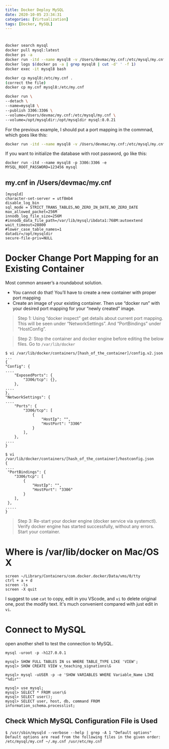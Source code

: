 ```yaml
---
title: Docker Deploy MySQL
date: 2020-10-05 23:34:31
categories: [Virtualization]
tags: [Docker, MySQL]
---
```

# 

<!--more-->


``` bash
docker search mysql
docker pull mysql:latest
docker ps -a
docker run -itd --name mysql8 -v /Users/devmac/my.cnf:/etc/mysql/my.cnf -v /opt/mysqldir:/opt/mysqldir mysql:8.0.21
docker logs $(docker ps -a | grep mysql8 | cut -d' ' -f 1)
docker exec -it mysql8 bash

docker cp mysql8:/etc/my.cnf .
(correct the file)
docker cp my.cnf mysql8:/etc/my.cnf

docker run \
--detach \
--name=mysql8 \
--publish 3306:3306 \
--volume=/Users/devmac/my.cnf:/etc/mysql/my.cnf \
--volume=/opt/mysqldir:/opt/mysqldir mysql:8.0.21
```
For the previous example, I should put a port mapping in the commnad, which goes like this:
``` bash
docker run -itd --name mysql8 -v /Users/devmac/my.cnf:/etc/mysql/my.cnf -v /opt/mysqldir:/opt/mysqldir --publish 3306:3306 mysql:8.0.21
```
If you want to initialize the database with root password, go like this:
```
docker run -itd --name mysql8 -p 3306:3306 -e MYSQL_ROOT_PASSWORD=123456 mysql
```
## my.cnf in /Users/devmac/my.cnf
```
[mysqld]
character-set-server = utf8mb4
disable_log_bin
sql_mode = STRICT_TRANS_TABLES,NO_ZERO_IN_DATE,NO_ZERO_DATE
max_allowed_packet=256M
innodb_log_file_size=256M
#innodb_data_file_path=/var/lib/mysql/ibdata1:768M:autoextend
wait_timeout=28800
#lower_case_table_names=1
datadir=/opt/mysqldir
secure-file-priv=NULL                   
```
# Docker Change Port Mapping for an Existing Container
Most common answer’s a roundabout solution.
* You cannot do that! You’ll have to create a new container with proper port mapping
* Create an image of your existing container. Then use “docker run” with your desired port mapping for your “newly created” image.

> Step 1: Using “docker inspect” get details about current port mapping. This will be seen under “NetworkSettings”. And “PortBindings” under “HostConfig”.

> Step 2: Stop the container and docker engine before editing the below files. Go to `/var/lib/docker`

```
$ vi /var/lib/docker/containers/[hash_of_the_container]/config.v2.json
...
{
"Config": {
....
    "ExposedPorts": {
        "3306/tcp": {},
    },
....
},
"NetworkSettings": {
....
    "Ports": {
        "3306/tcp": [
            {
                "HostIp": "",
                "HostPort": "3306"
            }
        ],
    },
....
}
```
```
$ vi /var/lib/docker/containers/[hash_of_the_container]/hostconfig.json
{
....
 "PortBindings": {
    "3306/tcp": [
        {
            "HostIp": "",
            "HostPort": "3306"
        }
    ],
 },
.....
}
```
>Step 3: Re-start your docker engine (docker service via systemctl). Verify docker engine has started successfully, without any errors. Start your container.

# Where is /var/lib/docker on Mac/OS X

```
screen ~/Library/Containers/com.docker.docker/Data/vms/0/tty
ctrl + a + d
screen -ls
screen -X quit
```
I suggest to use `cat` to copy, edit in you VScode, and `vi` to delete original one, post the modify text. It's much convenient compared with just edit in `vi`.


# Connect to MySQL

open another shell to test the connection to MySQL.
```
mysql -uroot -p -h127.0.0.1

mysql> SHOW FULL TABLES IN ss WHERE TABLE_TYPE LIKE 'VIEW';
mysql> SHOW CREATE VIEW v_teaching_signations\G

mysql> mysql -uUSER -p -e 'SHOW VARIABLES WHERE Variable_Name LIKE "%dir"'

mysql> use mysql;
mysql> SELECT * FROM user\G
mysql> SELECT user();
mysql> SELECT user, host, db, command FROM information_schema.processlist;
```

## Check Which MySQL Configuration File is Used
```
$ /usr/sbin/mysqld --verbose --help | grep -A 1 "Default options"
Default options are read from the following files in the given order:
/etc/mysql/my.cnf ~/.my.cnf /usr/etc/my.cnf
```